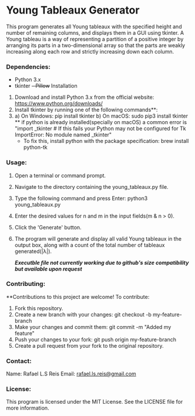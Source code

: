 # Young Tableaux Generator
This program generates all Young tableaux with the specified height and number of remaining columns, 
and displays them in a GUI using tkinter. 
A Young tableau is a way of representing a partition of a positive integer by arranging its parts
in a two-dimensional array so that the parts are weakly increasing along each row and strictly increasing down each column.

### Dependencies:
- Python 3.x
- tkinter
~~- Pillow~~
Installation
1. Download and install Python 3.x from the official website: https://www.python.org/downloads/
2. Install tkinter by running one of the following commands**:
3. a) On Windows: pip install tkinter
   b) On macOS: sudo pip3 install tkinter
     ** if python is already installed(specially on macOS) a common error is 
     "import _tkinter # If this fails your Python may not be configured for Tk
     ImportError: No module named _tkinter"
     - To fix this, install python with the package specification: brew install python-tk
   
### Usage:
1. Open a terminal or command prompt.
2. Navigate to the directory containing the young_tableaux.py file.
3. Type the following command and press Enter: python3 young_tableaux.py
4. Enter the desired values for n and m in the input fields(m & n > 0). 
5. Click the 'Generate' button.
6. The program will generate and display all valid Young tableaux in the output box, 
   along with a count of the total number of tableaux generated(|λ|).
   
   ***Executble file not currently working due to github's size compatibility but available upon request***
   
### Contributing:

**Contributions to this project are welcome! To contribute:

1. Fork this repository.
2. Create a new branch with your changes: git checkout -b my-feature-branch
3. Make your changes and commit them: git commit -m "Added my feature"
4. Push your changes to your fork: git push origin my-feature-branch
5. Create a pull request from your fork to the original repository.


### Contact:
Name: Rafael L.S Reis
Email: rafael.ls.reis@gmail.com

### License:
This program is licensed under the MIT License. See the LICENSE file for more information.
